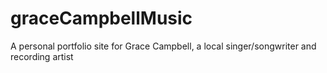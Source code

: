 # graceCampbellMusic
A personal portfolio site for Grace Campbell, a local singer/songwriter and recording artist
